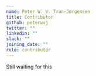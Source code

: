 ```yaml
---
name: Peter W. V. Tran-Jørgensen
title: Contributor
github: peterwvj
twitter: ""
linkedin: ""
slack: ""
joining_date: ""
role: contributor
---
```


Still waiting for this
